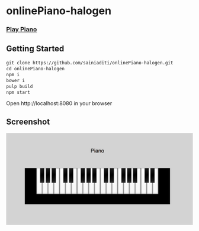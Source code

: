 
# onlinePiano-halogen
### [Play Piano](https://sainiaditi.github.io/onlinePiano-halogen/dist/index.html)

## Getting Started
```
git clone https://github.com/sainiaditi/onlinePiano-halogen.git
cd onlinePiano-halogen
npm i
bower i
pulp build
npm start
```
Open http://localhost:8080 in your browser
## Screenshot
![Screenshot](ScreenShot.png)
